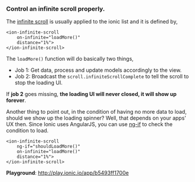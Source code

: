 ### Control an infinite scroll properly.

The [infinite scroll](http://ionicframework.com/docs/api/directive/ionInfiniteScroll/) is usually applied to the ionic list and it is defined by,

```
<ion-infinite-scroll
    on-infinite="loadMore()"
    distance="1%">
</ion-infinite-scroll>
```

The `loadMore()` function will do basically two things,

* Job 1: Get data, process and update models accordingly to the view.
* Job 2: Broadcast the `scroll.infiniteScrollComplete` to tell the scroll to stop the loading UI.

If **job 2** goes missing, **the loading UI will never closed, it will show up forever**.

Another thing to point out, in the condition of having no more data to load, should we show up the loading spinner? Well, that depends on your apps' UX then. Since Ionic uses AngularJS, you can use [ng-if](https://docs.angularjs.org/api/ng/directive/ngIf) to check the condition to load.

```
<ion-infinite-scroll
    ng-if="shouldLoadMore()"
    on-infinite="loadMore()"
    distance="1%">
</ion-infinite-scroll>
```

**Playground**: http://play.ionic.io/app/b5493ff1700e



